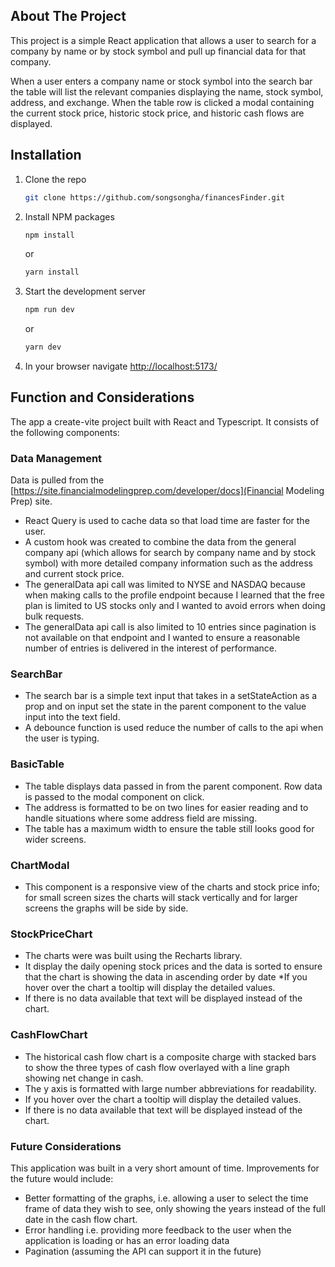 ## About The Project

This project is a simple React application that allows a user to search for a company by name or by stock symbol and pull up financial data for that company.

When a user enters a company name or stock symbol into the search bar the table will list the relevant companies displaying the name, stock symbol, address, and exchange. When the table row is clicked a modal containing the current stock price, historic stock price, and historic cash flows are displayed.

## Installation

1. Clone the repo
    ```sh
    git clone https://github.com/songsongha/financesFinder.git
    ```
2. Install NPM packages
    ```sh
    npm install
    ```
    or
    ```sh
    yarn install
    ```
3. Start the development server
    ```sh
    npm run dev
    ```
    or
    ```sh
    yarn dev
    ```
4. In your browser navigate [http://localhost:5173/](http://localhost:5173/)

## Function and Considerations

The app a create-vite project built with React and Typescript. It consists of the following components:

### Data Management

Data is pulled from the [https://site.financialmodelingprep.com/developer/docs](Financial Modeling Prep) site.

-   React Query is used to cache data so that load time are faster for the user.
-   A custom hook was created to combine the data from the general company api (which allows for search by company name and by stock symbol) with more detailed company information such as the address and current stock price.
-   The generalData api call was limited to NYSE and NASDAQ because when making calls to the profile endpoint because I learned that the free plan is limited to US stocks only and I wanted to avoid errors when doing bulk requests.
-   The generalData api call is also limited to 10 entries since pagination is not available on that endpoint and I wanted to ensure a reasonable number of entries is delivered in the interest of performance.

### SearchBar

-   The search bar is a simple text input that takes in a setStateAction as a prop and on input set the state in the parent component to the value input into the text field.
-   A debounce function is used reduce the number of calls to the api when the user is typing.

### BasicTable

-   The table displays data passed in from the parent component. Row data is passed to the modal component on click.
-   The address is formatted to be on two lines for easier reading and to handle situations where some address field are missing.
-   The table has a maximum width to ensure the table still looks good for wider screens.

### ChartModal

-   This component is a responsive view of the charts and stock price info; for small screen sizes the charts will stack vertically and for larger screens the graphs will be side by side.

### StockPriceChart

-   The charts were was built using the Recharts library.
-   It display the daily opening stock prices and the data is sorted to ensure that the chart is showing the data in ascending order by date
    \*If you hover over the chart a tooltip will display the detailed values.
-   If there is no data available that text will be displayed instead of the chart.

### CashFlowChart

-   The historical cash flow chart is a composite charge with stacked bars to show the three types of cash flow overlayed with a line graph showing net change in cash.
-   The y axis is formatted with large number abbreviations for readability.
-   If you hover over the chart a tooltip will display the detailed values.
-   If there is no data available that text will be displayed instead of the chart.

### Future Considerations

This application was built in a very short amount of time. Improvements for the future would include:

-   Better formatting of the graphs, i.e. allowing a user to select the time frame of data they wish to see, only showing the years instead of the full date in the cash flow chart.
-   Error handling i.e. providing more feedback to the user when the application is loading or has an error loading data
-   Pagination (assuming the API can support it in the future)
